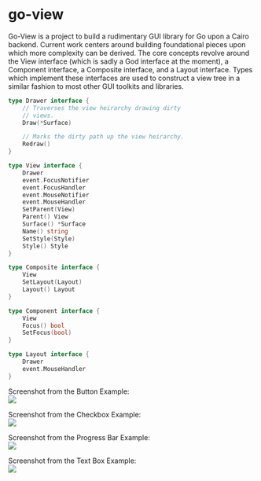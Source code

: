 go-view
=======

Go-View is a project to build a rudimentary GUI library for Go upon a Cairo backend.  Current work centers around building foundational pieces upon which more complexity can be derived.  The core concepts revolve around the View interface (which is sadly a God interface at the moment), a Component interface, a Composite interface, and a Layout interface.  Types which implement these interfaces are used to construct a view tree in a similar fashion to most other GUI toolkits and libraries.	

```go
type Drawer interface {
	// Traverses the view heirarchy drawing dirty
	// views.
	Draw(*Surface)

	// Marks the dirty path up the view heirarchy.
	Redraw()
}

type View interface {
	Drawer
	event.FocusNotifier
	event.FocusHandler
	event.MouseNotifier
	event.MouseHandler
	SetParent(View)
	Parent() View
	Surface() *Surface
	Name() string
	SetStyle(Style)
	Style() Style
}

type Composite interface {
	View
	SetLayout(Layout)
	Layout() Layout
}

type Component interface {
	View
	Focus() bool
	SetFocus(bool)
}

type Layout interface {
	Drawer
	event.MouseHandler
}
```
Screenshot from the Button Example:<br>
<img src=https://raw.githubusercontent.com/sesteel/go-view/master/res/screenshots/button_example.png>

Screenshot from the Checkbox Example:<br>
<img src=https://raw.githubusercontent.com/sesteel/go-view/master/res/screenshots/button_example.png>

Screenshot from the Progress Bar Example:<br>
<img src=https://raw.githubusercontent.com/sesteel/go-view/master/res/screenshots/progress_bar_example.gif>

Screenshot from the Text Box Example:<br>
<img src=https://raw.githubusercontent.com/sesteel/go-view/master/res/screenshots/text_box_example.png>
